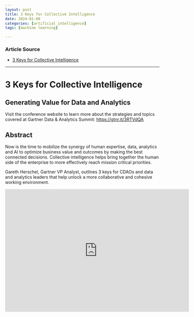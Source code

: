 ```yaml
---
layout: post
title: 3 Keys for Collective Intelligence 
date: 2024-01-08
categories: [artificial intelligence]
tags: [machine learning]

---
```


### Article Source

* [3 Keys for Collective Intelligence](https://www.youtube.com/watch?v=LLkiqhw9J_8)

---

# 3 Keys for Collective Intelligence
## Generating Value for Data and Analytics

Visit the conference website to learn more about the strategies and topics covered at Gartner Data & Analytics Summit: https://gtnr.it/3RTVdQA 

## Abstract

Now is the time to mobilize the synergy of human expertise, data, analytics and AI to optimize business value and outcomes by making the best connected decisions. Collective intelligence helps bring together the human side of the enterprise to more effectively reach mission critical priorities. 

Gareth Herschel, Gartner VP Analyst, outlines 3 keys for CDAOs and data and analytics leaders that help unlock a more collaborative and cohesive working environment.

<iframe width="600" height="400" src="https://www.youtube.com/embed/LLkiqhw9J_8?si=Uo_FAyELzUu_zVDg" title="YouTube video player" frameborder="0" allow="accelerometer; autoplay; clipboard-write; encrypted-media; gyroscope; picture-in-picture; web-share" allowfullscreen></iframe>